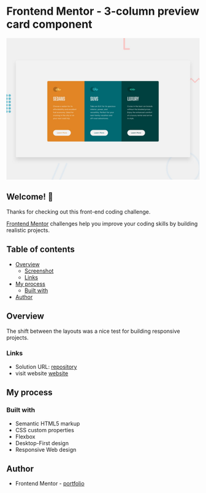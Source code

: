 # Frontend Mentor - 3-column preview card component

![Design preview for the 3-column preview card component coding challenge](./design/desktop-preview.jpg)

## Welcome! 👋

Thanks for checking out this front-end coding challenge.

[Frontend Mentor](https://www.frontendmentor.io) challenges help you improve your coding skills by building realistic projects.


## Table of contents

- [Overview](#overview)
  - [Screenshot](#screenshot)
  - [Links](#links)
- [My process](#my-process)
  - [Built with](#built-with)
- [Author](#author)

## Overview
The shift between the layouts was a nice test for building responsive projects.

### Links

- Solution URL: [repository](https://github.com/zlatozaraZlatkova/3-column-preview-card-component)
- visit website [website](https://cards-column-component.netlify.app/)


## My process

### Built with

- Semantic HTML5 markup
- CSS custom properties
- Flexbox
- Desktop-First design
- Responsive Web design


## Author

- Frontend Mentor - [portfolio](https://www.frontendmentor.io/profile/zlatozaraZlatkova)
